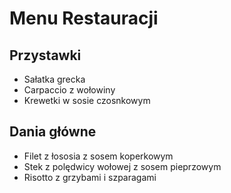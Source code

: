 # Menu Restauracji

## Przystawki
- Sałatka grecka
- Carpaccio z wołowiny
- Krewetki w sosie czosnkowym

## Dania główne
- Filet z łososia z sosem koperkowym
- Stek z polędwicy wołowej z sosem pieprzowym
- Risotto z grzybami i szparagami
